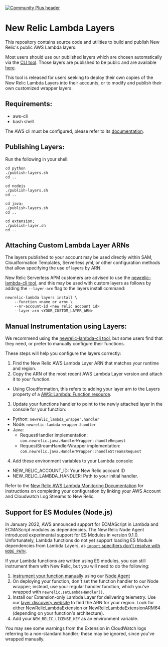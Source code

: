 [![Community Plus header](https://github.com/newrelic/opensource-website/raw/main/src/images/categories/Community_Plus.png)](https://opensource.newrelic.com/oss-category/#community-plus)

# New Relic Lambda Layers

This repository contains source code and utilities to build and publish New Relic's public AWS Lambda layers.

Most users should use our published layers which are chosen automatically via the [CLI tool](https://github.com/newrelic/newrelic-lambda-cli). Those layers are published to be public and are available [here](https://nr-layers.iopipe.com).

This tool is released for users seeking to deploy their own copies of the New Relic Lambda Layers into their accounts, or to modify and publish their own customized wrapper layers.

## Requirements:

* aws-cli
* bash shell

The AWS cli must be configured, please refer to its [documentation](https://docs.aws.amazon.com/cli/latest/userguide/cli-chap-configure.html).

## Publishing Layers:

Run the following in your shell:

```
cd python
./publish-layers.sh
cd ..
```

```
cd nodejs
./publish-layers.sh
cd ..
```

```
cd java;
./publish-layers.sh
cd ..
```

```
cd extension;
./publish-layer.sh
cd ..
```

## Attaching Custom Lambda Layer ARNs

The layers published to your account may be used directly within SAM, Cloudformation Templates, Serverless.yml, or other configuration methods that allow specifying the use of layers by ARN.

New Relic Serverless APM customers are advised to use the [newrelic-lambda-cli tool](https://github.com/newrelic/newrelic-lambda-cli), and this may be used with custom layers as follows by adding the `--layer-arn` flag to the layers install command:

```
newrelic-lambda layers install \
    --function <name or arn> \
    --nr-account-id <new relic account id>
    --layer-arn <YOUR_CUSTOM_LAYER_ARN>
```

## Manual Instrumentation using Layers:

We recommend using the [newrelic-lambda-cli tool](https://github.com/newrelic/newrelic-lambda-cli), but some users find that they need, or prefer to manually configure their functions.

These steps will help you configure the layers correctly:

1. Find the New Relic AWS Lambda Layer ARN that matches your runtime and region.
2. Copy the ARN of the most recent AWS Lambda Layer version and attach it to your function.
  * Using Cloudformation, this refers to adding your layer arn to the Layers property of a [AWS::Lambda::Function resource](https://docs.aws.amazon.com/AWSCloudFormation/latest/UserGuide/aws-resource-lambda-function.html).
3. Update your functions handler to point to the newly attached layer in the console for your function:
  * Python: `newrelic_lambda_wrapper.handler`
  * Node: `newrelic-lambda-wrapper.handler`
  * Java:
    * RequestHandler implementation: `com.newrelic.java.HandlerWrapper::handleRequest`
    * RequestStreamHandlerWrapper implementation: `com.newrelic.java.HandlerWrapper::handleStreamsRequest`
4. Add these environment variables to your Lambda console:
  * NEW_RELIC_ACCOUNT_ID: Your New Relic account ID
  * NEW_RELIC_LAMBDA_HANDLER: Path to your initial handler.

Refer to the [New Relic AWS Lambda Monitoring Documentation](https://docs.newrelic.com/docs/serverless-function-monitoring/aws-lambda-monitoring/get-started/enable-new-relic-monitoring-aws-lambda) for instructions on completing your configuration by linking your AWS Account and Cloudwatch Log Streams to New Relic.

## Support for ES Modules (Node.js)

In January 2022, AWS announced support for ECMAScript in Lambda and ECMAScript modules as dependencies. The New Relic Node Agent introduced experimental support for ES Modules in version 9.1.0. Unfortunately, Lambda functions do not yet support loading ES Module dependencies from Lambda Layers, as [`import` specifiers don't resolve with `NODE_PATH`](https://nodejs.org/docs/latest-v16.x/api/esm.html#no-node_path). 

If your Lambda functions are written using ES modules, you can still instrument them with New Relic, but you will need to do the following: 

1. [instrument your function manually](https://docs.newrelic.com/docs/serverless-function-monitoring/aws-lambda-monitoring/enable-lambda-monitoring/enable-serverless-monitoring-aws-lambda-legacy#node) using our [Node Agent](https://github.com/newrelic/node-newrelic/)  
2. On deploying your function, don't set the function handler to our Node wrapper; instead, use your regular handler function, which you've wrapped with `newrelic.setLambdaHandler()`. 
3. Install our Extension-only Lambda Layer for delivering telemetry. Use our [layer discovery website](https://layers.newrelic-external.com/) to find the ARN for your region. Look for either NewRelicLambdaExtension or NewRelicLambdaExtensionARM64 (depending on your function's architecture). 
4. Add your `NEW_RELIC_LICENSE_KEY` as an environment variable.

You may see some warnings from the Extension in CloudWatch logs referring to a non-standard handler; these may be ignored, since you've wrapped manually.
